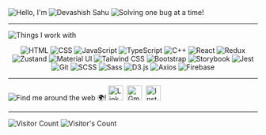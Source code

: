 <div align="left">
    <img src="https://readme-typing-svg.herokuapp.com?&color=fff&font=Poppins&weight=500&duration=1&repeat=false&width=96&lines=Hello,+I'm" alt="Hello, I'm" />
    <img src="https://readme-typing-svg.herokuapp.com?font=Poppins&weight=500&duration=4000&pause=500&color=1571e3&width=600&lines=Devashish+Sahu;Software+Engineer" alt="Devashish Sahu" /> 
    <img src="https://readme-typing-svg.herokuapp.com?&color=fff&font=Poppins&size=14&weight=500&duration=1&vCenter=true&repeat=false&width=435&lines=Solving+one+bug+at+a+time!+😁" alt="Solving one bug at a time!" />
</div>

---
  
 
<div align="left">
 <img src="https://readme-typing-svg.herokuapp.com?&color=fff&size=16&font=Poppins&weight=500&duration=1&repeat=false&width=1000&lines=Things+I+work+with+-" alt="Things I work with" />
<p align="center">
  <!-- HTML -->
  <img alt="HTML" src="https://img.shields.io/badge/-HTML5-E34F26?style=for-the-badge&logo=html5&logoColor=white" />
  <!-- CSS -->
  <img alt="CSS" src="https://img.shields.io/badge/-CSS3-1572B6?style=for-the-badge&logo=css3&logoColor=white" />
  <!-- JavaScript -->
  <img alt="JavaScript" src="https://img.shields.io/badge/-JavaScript-F7DF1E?style=for-the-badge&logo=javascript&logoColor=black" />
  <!-- TypeScript -->

  <img alt="TypeScript" src="https://img.shields.io/badge/-TypeScript-007ACC?style=for-the-badge&logo=typescript&logoColor=white" />
  <!-- C++ -->
  <img alt="C++" src="https://img.shields.io/badge/-C++-00599C?style=for-the-badge&logo=cplusplus&logoColor=white" />
  <!-- React -->
  <img alt="React" src="https://img.shields.io/badge/-React-45b8d8?style=for-the-badge&logo=react&logoColor=white" />
  <!-- Redux -->
  <img alt="Redux" src="https://img.shields.io/badge/-Redux-764ABC?style=for-the-badge&logo=redux&logoColor=white" />
  <!-- Zustand -->
  <img alt="Zustand" src="https://img.shields.io/badge/-Zustand-007fff?style=for-the-badge&logoColor=white" />
  <!-- Material UI -->
  <img alt="Material UI" src="https://img.shields.io/badge/-Material--UI-0081CB?style=for-the-badge&logo=material-ui&logoColor=white" />
  <!-- Tailwind CSS -->
  <img alt="Tailwind CSS" src="https://img.shields.io/badge/-Tailwind%20CSS-06B6D4?style=for-the-badge&logo=tailwindcss&logoColor=white" />
  <!-- Bootstrap -->
  <img alt="Bootstrap" src="https://img.shields.io/badge/-Bootstrap-563D7C?style=for-the-badge&logo=bootstrap&logoColor=white" />
      <!-- Storybook -->
  <img alt="Storybook" src="https://img.shields.io/badge/-Storybook-FF4785?style=for-the-badge&logo=storybook&logoColor=white" />
  <!-- Jest -->
  <img alt="Jest" src="https://img.shields.io/badge/-Jest-C21325?style=for-the-badge&logo=jest&logoColor=white" />
  <!-- Git -->
  <img alt="Git" src="https://img.shields.io/badge/-Git-F05032?style=for-the-badge&logo=git&logoColor=white" />
  
  <!-- SCSS -->
  <img alt="SCSS" src="https://img.shields.io/badge/-SCSS-CC6699?style=for-the-badge&logo=sass&logoColor=white" />
  <!-- Sass -->
  <img alt="Sass" src="https://img.shields.io/badge/-Sass-CC6699?style=for-the-badge&logo=sass&logoColor=white" />
  <!-- D3.js -->
  <img alt="D3.js" src="https://img.shields.io/badge/-D3.js-F9A03C?style=for-the-badge&logo=d3.js&logoColor=white" />
  <!-- Axios -->
  <img alt="Axios" src="https://img.shields.io/badge/-Axios-5A29E9?style=for-the-badge&logo=axios&logoColor=white" />
  <!-- Firebase -->
  <img alt="Firebase" src="https://img.shields.io/badge/-Firebase-FFCB2F?style=for-the-badge&logo=firebase&logoColor=white" />
  <!-- MongoDB -->
</p>


</div>

---

<p align="left">
   <img src="https://readme-typing-svg.herokuapp.com?&color=fff&size=16&font=Poppins&weight=500&duration=1&repeat=false&width=1000&lines=Find+me+around+the+web+🌍!" alt="Find me around the web 🌍!" /> 
  <!-- LinkedIn -->
 <a href="https://www.linkedin.com/in/devashish-sahu-a509401b3" target="_blank"><img src="https://img.icons8.com/fluency/48/linkedin.png" title="LinkedIn" width="30" height="30" /></a>&nbsp;
  <!-- Gmail -->
  <a href="mailto:deva.sahu2001@gmail.com" target="_blank"><img src="https://img.icons8.com/fluency/48/gmail-new.png" alt="Gmail" title="Gmail" width="30" height="30" /></a>&nbsp;
  <!-- Instagram -->
  <a href="https://www.instagram.com/devashish_2_" target="_blank"><img src="https://img.icons8.com/fluency/48/instagram-new.png" title="Instagram" width="30" height="30" /></a>
</p>

--- 

<div align="left"> 
  <img src="https://readme-typing-svg.herokuapp.com?&color=fff&size=16&font=Poppins&weight=500&duration=1&repeat=false&width=1000&lines=Visitor+Count" alt="Visitor Count" />
  <img src="https://profile-counter.glitch.me/KumarNitin19/count.svg" alt="Visitor's Count" />
</div>
